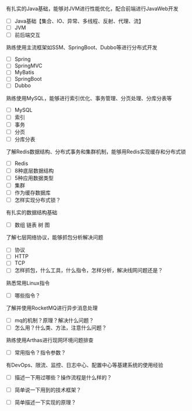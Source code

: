 有扎实的Java基础，能够对JVM进行性能优化，配合前端进行JavaWeb开发
- [ ] Java基础【集合、IO、异常、多线程、反射、代理、流】
- [ ] JVM
- [ ] 前后端交互

熟练使用主流框架如SSM、SpringBoot、Dubbo等进行分布式开发
- [ ] Spring
- [ ] SpringMVC
- [ ] MyBatis
- [ ] SpringBoot
- [ ] Dubbo

熟练使用MySQL，能够进行索引优化、事务管理、分页处理、分库分表等
- [ ] MySQL
- [ ] 索引
- [ ] 事务
- [ ] 分页
- [ ] 分库分表

了解Redis数据结构、分布式事务和集群机制，能够用Redis实现缓存和分布式锁
- [ ] Redis
- [ ] 8种底层数据结构
- [ ] 5种应用数据类型
- [ ] 集群
- [ ] 作为缓存数据库
- [ ] 怎样实现分布式锁？

有扎实的数据结构基础
- [ ] 数组 链表 树 图

了解七层网络协议，能够抓包分析解决问题
- [ ] 协议
- [ ] HTTP
- [ ] TCP
- [ ] 怎样抓包，什么工具，什么指令，怎样分析，解决线网问题还是？

熟悉常用Linux指令
- [ ] 哪些指令？

了解并使用RocketMQ进行异步消息处理
- [ ] mq的机制？原理？解决什么问题？
- [ ] 怎么用？什么类、方法，注意什么问题？

熟练使用Arthas进行现网环境问题排查
- [ ] 常用指令？指令参数？

有DevOps、限流、监控、日志中心、配置中心等基建系统的使用经验
- [ ] 描述一下用过哪些？操作流程是什么样的？
- [ ] 简单说一下用到的技术框架？
- [ ] 简单描述一下实现的原理？


